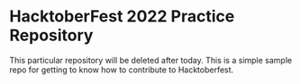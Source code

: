 # HacktoberFest 2022 Practice Repository

This particular repository will be deleted after today. This is a simple sample repo for getting to know how to contribute to Hacktoberfest.

